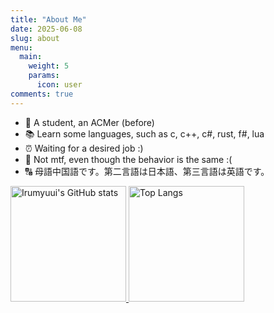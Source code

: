 ```yaml
---
title: "About Me"
date: 2025-06-08
slug: about
menu:
  main:
    weight: 5
    params:
      icon: user
comments: true
---
```


-  🎈 A student, an ACMer (before)
-  📚 Learn some languages, such as c, c++, c#, rust, f#, lua
-  ⏰ Waiting for a desired job :)
-  📑 Not mtf, even though the behavior is the same :(
-  🔠 母語中国語です。第二言語は日本語、第三言語は英語です。

<a href="https://github-readme-stats-one-bice.vercel.app/api?username=Irumyuui&show_icons=true&include_all_commits=true&role=OWNER,ORGANIZATION_MEMBER#gh-light-mode-only" target="_blank">
  <img src="https://github-readme-stats-one-bice.vercel.app/api?username=Irumyuui&show_icons=true&include_all_commits=true&role=OWNER,ORGANIZATION_MEMBER#gh-light-mode-only" alt="Irumyuui's GitHub stats" height="185px">
</a>
<a href="https://github-readme-stats-one-bice.vercel.app/api/top-langs/?username=Irumyuui&layout=compact&langs_count=8&include_all_commits=true&role=OWNER,ORGANIZATION_MEMBER#gh-light-mode-only">
  <img src="https://github-readme-stats-one-bice.vercel.app/api/top-langs/?username=Irumyuui&layout=compact&langs_count=8&include_all_commits=true&role=OWNER,ORGANIZATION_MEMBER#gh-light-mode-only" alt="Top Langs" height="185px">
</a>

